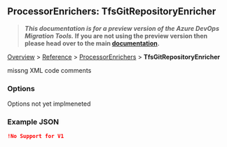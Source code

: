 ## ProcessorEnrichers: TfsGitRepositoryEnricher

>**_This documentation is for a preview version of the Azure DevOps Migration Tools._ If you are not using the preview version then please head over to the main [documentation](https://nkdagility.github.io/azure-devops-migration-tools).**

[Overview](.././index.md) > [Reference](../index.md) > [ProcessorEnrichers](./index.md) > **TfsGitRepositoryEnricher**

missng XML code comments

### Options

Options not yet implmeneted

### Example JSON

```JSON
!No Support for V1
```
